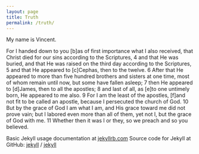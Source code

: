 ```yaml
---
layout: page
title: Truth
permalink: /truth/
---
```

My name is Vincent.

For I handed down to you [b]as of first importance what I also received, that
Christ died for our sins according to the Scriptures, 4 and that He was buried,
and that He was raised on the third day according to the Scriptures, 5 and that
He appeared to [c]Cephas, then to the twelve. 6 After that He appeared to more
than five hundred brothers and sisters at one time, most of whom remain until
now, but some have fallen asleep; 7 then He appeared to [d]James, then to all
the apostles; 8 and last of all, as [e]to one untimely born, He appeared to me
also. 9 For I am the least of the apostles, [f]and not fit to be called an
apostle, because I persecuted the church of God. 10 But by the grace of God I am
what I am, and His grace toward me did not prove vain; but I labored even more
than all of them, yet not I, but the grace of God with me. 11 Whether then it
was I or they, so we preach and so you believed.



Basic Jekyll usage documentation at [jekyllrb.com](https://jekyllrb.com/)
Source code for Jekyll at GitHub:
[jekyll][jekyll-organization] /
[jekyll](https://github.com/jekyll/jekyll)


[jekyll-organization]: https://github.com/jekyll
